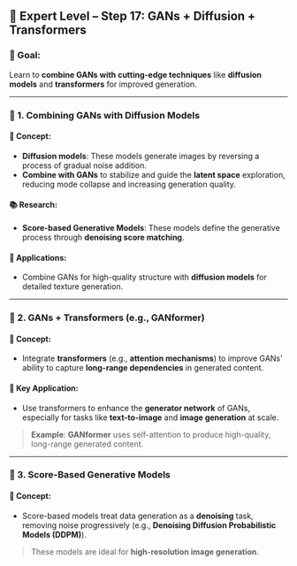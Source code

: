 ## 🧪 **Expert Level – Step 17: GANs + Diffusion + Transformers**

### 🎯 Goal:

Learn to **combine GANs with cutting-edge techniques** like **diffusion models** and **transformers** for improved generation.

---

### 🧠 1. **Combining GANs with Diffusion Models**

#### 📌 Concept:

* **Diffusion models**: These models generate images by reversing a process of gradual noise addition.
* **Combine with GANs** to stabilize and guide the **latent space** exploration, reducing mode collapse and increasing generation quality.

#### 📚 Research:

* **Score-based Generative Models**: These models define the generative process through **denoising score matching**.

#### 🔧 Applications:

* Combine GANs for high-quality structure with **diffusion models** for detailed texture generation.

---

### 🧠 2. **GANs + Transformers (e.g., GANformer)**

#### 📌 Concept:

* Integrate **transformers** (e.g., **attention mechanisms**) to improve GANs' ability to capture **long-range dependencies** in generated content.

#### 🔧 Key Application:

* Use transformers to enhance the **generator network** of GANs, especially for tasks like **text-to-image** and **image generation** at scale.

> **Example**: **GANformer** uses self-attention to produce high-quality, long-range generated content.

---

### 🧠 3. **Score-Based Generative Models**

#### 📌 Concept:

* Score-based models treat data generation as a **denoising** task, removing noise progressively (e.g., **Denoising Diffusion Probabilistic Models (DDPM)**).

> These models are ideal for **high-resolution image generation**.
